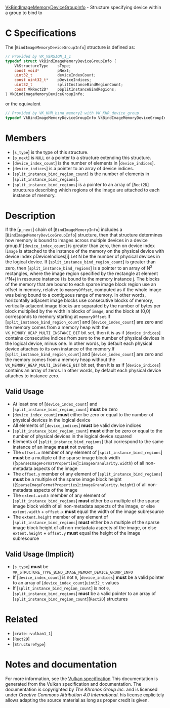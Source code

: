 [VkBindImageMemoryDeviceGroupInfo](https://www.khronos.org/registry/vulkan/specs/1.3-extensions/man/html/VkBindImageMemoryDeviceGroupInfo.html) - Structure specifying device within a group to bind to

# C Specifications
The [`BindImageMemoryDeviceGroupInfo`] structure is defined as:
```c
// Provided by VK_VERSION_1_1
typedef struct VkBindImageMemoryDeviceGroupInfo {
    VkStructureType    sType;
    const void*        pNext;
    uint32_t           deviceIndexCount;
    const uint32_t*    pDeviceIndices;
    uint32_t           splitInstanceBindRegionCount;
    const VkRect2D*    pSplitInstanceBindRegions;
} VkBindImageMemoryDeviceGroupInfo;
```
or the equivalent
```c
// Provided by VK_KHR_bind_memory2 with VK_KHR_device_group
typedef VkBindImageMemoryDeviceGroupInfo VkBindImageMemoryDeviceGroupInfoKHR;
```

# Members
- [`s_type`] is the type of this structure.
- [`p_next`] is `NULL` or a pointer to a structure extending this structure.
- [`device_index_count`] is the number of elements in [`device_indices`].
- [`device_indices`] is a pointer to an array of device indices.
- [`split_instance_bind_region_count`] is the number of elements in [`split_instance_bind_regions`].
- [`split_instance_bind_regions`] is a pointer to an array of [`Rect2D`] structures describing which regions of the image are attached to each instance of memory.

# Description
If the [`p_next`] chain of [`BindImageMemoryInfo`] includes a
[`BindImageMemoryDeviceGroupInfo`] structure, then that structure
determines how memory is bound to images across multiple devices in a device
group.If [`device_index_count`] is greater than zero, then on device index i`image` is attached to the instance of the memory on the physical device
with device index pDeviceIndices[i].Let N be the number of physical devices in the logical device.
If [`split_instance_bind_region_count`] is greater than zero, then
[`split_instance_bind_regions`] is a pointer to an array of N<sup>2</sup>
rectangles, where the image region specified by the rectangle at element
i*N+j in resource instance i is bound to the memory instance
j.
The blocks of the memory that are bound to each sparse image block region
use an offset in memory, relative to `memoryOffset`, computed as if the
whole image was being bound to a contiguous range of memory.
In other words, horizontally adjacent image blocks use consecutive blocks of
memory, vertically adjacent image blocks are separated by the number of
bytes per block multiplied by the width in blocks of `image`, and the
block at (0,0) corresponds to memory starting at `memoryOffset`.If [`split_instance_bind_region_count`] and [`device_index_count`] are zero
and the memory comes from a memory heap with the
`VK_MEMORY_HEAP_MULTI_INSTANCE_BIT` bit set, then it is as if
[`device_indices`] contains consecutive indices from zero to the number of
physical devices in the logical device, minus one.
In other words, by default each physical device attaches to its own instance
of the memory.If [`split_instance_bind_region_count`] and [`device_index_count`] are zero
and the memory comes from a memory heap without the
`VK_MEMORY_HEAP_MULTI_INSTANCE_BIT` bit set, then it is as if
[`device_indices`] contains an array of zeros.
In other words, by default each physical device attaches to instance zero.
## Valid Usage
-    At least one of [`device_index_count`] and [`split_instance_bind_region_count`] **must**  be zero
-  [`device_index_count`] **must**  either be zero or equal to the number of physical devices in the logical device
-    All elements of [`device_indices`] **must**  be valid device indices
-  [`split_instance_bind_region_count`] **must**  either be zero or equal to the number of physical devices in the logical device squared
-    Elements of [`split_instance_bind_regions`] that correspond to the same instance of an image  **must**  not overlap
-    The `offset.x` member of any element of [`split_instance_bind_regions`] **must**  be a multiple of the sparse image block width ([`SparseImageFormatProperties`]::`imageGranularity.width`) of all non-metadata aspects of the image
-    The `offset.y` member of any element of [`split_instance_bind_regions`] **must**  be a multiple of the sparse image block height ([`SparseImageFormatProperties`]::`imageGranularity.height`) of all non-metadata aspects of the image
-    The `extent.width` member of any element of [`split_instance_bind_regions`] **must**  either be a multiple of the sparse image block width of all non-metadata aspects of the image, or else `extent.width` +  `offset.x` **must**  equal the width of the image subresource
-    The `extent.height` member of any element of [`split_instance_bind_regions`] **must**  either be a multiple of the sparse image block height of all non-metadata aspects of the image, or else `extent.height` +  `offset.y` **must**  equal the height of the image subresource

## Valid Usage (Implicit)
-  [`s_type`] **must**  be `VK_STRUCTURE_TYPE_BIND_IMAGE_MEMORY_DEVICE_GROUP_INFO`
-    If [`device_index_count`] is not `0`, [`device_indices`] **must**  be a valid pointer to an array of [`device_index_count`]`uint32_t` values
-    If [`split_instance_bind_region_count`] is not `0`, [`split_instance_bind_regions`] **must**  be a valid pointer to an array of [`split_instance_bind_region_count`][`Rect2D`] structures

# Related
- [`crate::vulkan1_1`]
- [`Rect2D`]
- [`StructureType`]

# Notes and documentation
For more information, see the [Vulkan specification](https://www.khronos.org/registry/vulkan/specs/1.3-extensions/html/vkspec.html)
This documentation is generated from the Vulkan specification and documentation.
The documentation is copyrighted by *The Khronos Group Inc.* and is licensed under *Creative Commons Attribution 4.0 International*.
his license explicitely allows adapting the source material as long as proper credit is given.
        